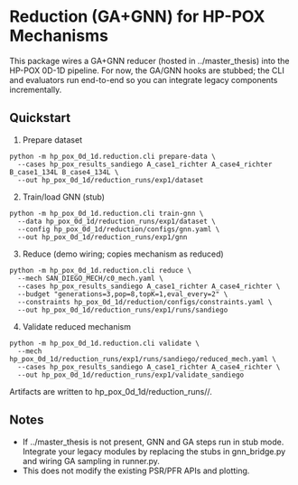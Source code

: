 # Reduction (GA+GNN) for HP-POX Mechanisms

This package wires a GA+GNN reducer (hosted in ../master_thesis) into the HP-POX 0D-1D pipeline. For now, the GA/GNN hooks are stubbed; the CLI and evaluators run end-to-end so you can integrate legacy components incrementally.

## Quickstart

1) Prepare dataset
```
python -m hp_pox_0d_1d.reduction.cli prepare-data \
  --cases hp_pox_results_sandiego A_case1_richter A_case4_richter B_case1_134L B_case4_134L \
  --out hp_pox_0d_1d/reduction_runs/exp1/dataset
```

2) Train/load GNN (stub)
```
python -m hp_pox_0d_1d.reduction.cli train-gnn \
  --data hp_pox_0d_1d/reduction_runs/exp1/dataset \
  --config hp_pox_0d_1d/reduction/configs/gnn.yaml \
  --out hp_pox_0d_1d/reduction_runs/exp1/gnn
```

3) Reduce (demo wiring; copies mechanism as reduced)
```
python -m hp_pox_0d_1d.reduction.cli reduce \
  --mech SAN_DIEGO_MECH/c0_mech.yaml \
  --cases hp_pox_results_sandiego A_case1_richter A_case4_richter \
  --budget "generations=3,pop=8,topK=1,eval_every=2" \
  --constraints hp_pox_0d_1d/reduction/configs/constraints.yaml \
  --out hp_pox_0d_1d/reduction_runs/exp1/runs/sandiego
```

4) Validate reduced mechanism
```
python -m hp_pox_0d_1d.reduction.cli validate \
  --mech hp_pox_0d_1d/reduction_runs/exp1/runs/sandiego/reduced_mech.yaml \
  --cases hp_pox_results_sandiego A_case1_richter A_case4_richter \
  --out hp_pox_0d_1d/reduction_runs/exp1/validate_sandiego
```

Artifacts are written to hp_pox_0d_1d/reduction_runs/<exp>/.

## Notes
- If ../master_thesis is not present, GNN and GA steps run in stub mode. Integrate your legacy modules by replacing the stubs in gnn_bridge.py and wiring GA sampling in runner.py.
- This does not modify the existing PSR/PFR APIs and plotting.


